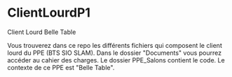 # ClientLourdP1
Client Lourd Belle Table

Vous trouverez dans ce repo les différents fichiers qui composent le client lourd du PPE (BTS SIO SLAM).
Dans le dossier "Documents" vous pourrez accéder au cahier des charges.
Le dossier PPE_Salons contient le code.
Le contexte de ce PPE est "Belle Table".
